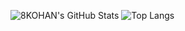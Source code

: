 ![8KOHAN's GitHub Stats](https://github-readme-stats.vercel.app/api?username=8KOHAN&show_icons=true&theme=tokyonight) 
![Top Langs](https://github-readme-stats.vercel.app/api/top-langs/?username=8KOHAN&layout=compact&theme=tokyonight)
